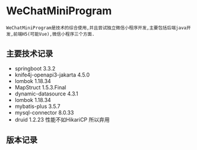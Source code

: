 # WeChatMiniProgram
    WeChatMiniProgram是技术的综合使用,并且尝试独立微信小程序开发,主要包括后端java开发,前端H5(可能Vue),微信小程序三个方面.
## 主要技术记录
- springboot 3.3.2
- knife4j-openapi3-jakarta 4.5.0
- lombok 1.18.34
- MapStruct 1.5.3.Final
- dynamic-datasource 4.3.1
- lombok 1.18.34
- mybatis-plus 3.5.7
- mysql-connector 8.0.33
- druid 1.2.23 性能不如HikariCP 所以弃用
## 版本记录
